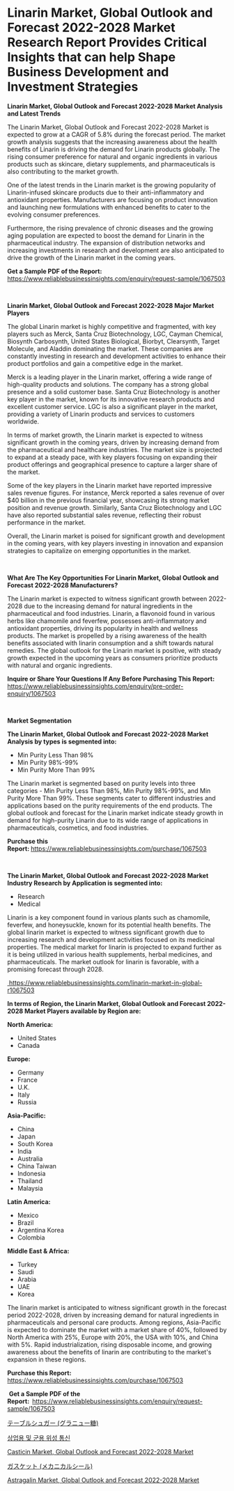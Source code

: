 <p><h1>Linarin Market, Global Outlook and Forecast 2022-2028 Market Research Report Provides Critical Insights that can help Shape Business Development and Investment Strategies</h1></p><p><strong>Linarin Market, Global Outlook and Forecast 2022-2028 Market Analysis and Latest Trends</strong></p>
<p><p>The Linarin Market, Global Outlook and Forecast 2022-2028 Market is expected to grow at a CAGR of 5.8% during the forecast period. The market growth analysis suggests that the increasing awareness about the health benefits of Linarin is driving the demand for Linarin products globally. The rising consumer preference for natural and organic ingredients in various products such as skincare, dietary supplements, and pharmaceuticals is also contributing to the market growth.</p><p>One of the latest trends in the Linarin market is the growing popularity of Linarin-infused skincare products due to their anti-inflammatory and antioxidant properties. Manufacturers are focusing on product innovation and launching new formulations with enhanced benefits to cater to the evolving consumer preferences.</p><p>Furthermore, the rising prevalence of chronic diseases and the growing aging population are expected to boost the demand for Linarin in the pharmaceutical industry. The expansion of distribution networks and increasing investments in research and development are also anticipated to drive the growth of the Linarin market in the coming years.</p></p>
<p><strong>Get a Sample PDF of the Report:&nbsp;</strong> <a href="https://www.reliablebusinessinsights.com/enquiry/request-sample/1067503">https://www.reliablebusinessinsights.com/enquiry/request-sample/1067503</a></p>
<p>&nbsp;</p>
<p><strong>Linarin Market, Global Outlook and Forecast 2022-2028 Major Market Players</strong></p>
<p><p>The global Linarin market is highly competitive and fragmented, with key players such as Merck, Santa Cruz Biotechnology, LGC, Cayman Chemical, Biosynth Carbosynth, United States Biological, Biorbyt, Clearsynth, Target Molecule, and Aladdin dominating the market. These companies are constantly investing in research and development activities to enhance their product portfolios and gain a competitive edge in the market.</p><p>Merck is a leading player in the Linarin market, offering a wide range of high-quality products and solutions. The company has a strong global presence and a solid customer base. Santa Cruz Biotechnology is another key player in the market, known for its innovative research products and excellent customer service. LGC is also a significant player in the market, providing a variety of Linarin products and services to customers worldwide.</p><p>In terms of market growth, the Linarin market is expected to witness significant growth in the coming years, driven by increasing demand from the pharmaceutical and healthcare industries. The market size is projected to expand at a steady pace, with key players focusing on expanding their product offerings and geographical presence to capture a larger share of the market.</p><p>Some of the key players in the Linarin market have reported impressive sales revenue figures. For instance, Merck reported a sales revenue of over $40 billion in the previous financial year, showcasing its strong market position and revenue growth. Similarly, Santa Cruz Biotechnology and LGC have also reported substantial sales revenue, reflecting their robust performance in the market.</p><p>Overall, the Linarin market is poised for significant growth and development in the coming years, with key players investing in innovation and expansion strategies to capitalize on emerging opportunities in the market.</p></p>
<p>&nbsp;</p>
<p><strong>What Are The Key Opportunities For Linarin Market, Global Outlook and Forecast 2022-2028 Manufacturers?</strong></p>
<p><p>The Linarin market is expected to witness significant growth between 2022-2028 due to the increasing demand for natural ingredients in the pharmaceutical and food industries. Linarin, a flavonoid found in various herbs like chamomile and feverfew, possesses anti-inflammatory and antioxidant properties, driving its popularity in health and wellness products. The market is propelled by a rising awareness of the health benefits associated with linarin consumption and a shift towards natural remedies. The global outlook for the Linarin market is positive, with steady growth expected in the upcoming years as consumers prioritize products with natural and organic ingredients.</p></p>
<p><strong>Inquire or Share Your Questions If Any Before Purchasing This Report:</strong> <a href="https://www.reliablebusinessinsights.com/enquiry/pre-order-enquiry/1067503">https://www.reliablebusinessinsights.com/enquiry/pre-order-enquiry/1067503</a></p>
<p>&nbsp;</p>
<p><strong>Market Segmentation</strong></p>
<p><strong>The Linarin Market, Global Outlook and Forecast 2022-2028 Market Analysis by types is segmented into:</strong></p>
<p><ul><li>Min Purity Less Than 98%</li><li>Min Purity 98%-99%</li><li>Min Purity More Than 99%</li></ul></p>
<p><p>The Linarin market is segmented based on purity levels into three categories - Min Purity Less Than 98%, Min Purity 98%-99%, and Min Purity More Than 99%. These segments cater to different industries and applications based on the purity requirements of the end products. The global outlook and forecast for the Linarin market indicate steady growth in demand for high-purity Linarin due to its wide range of applications in pharmaceuticals, cosmetics, and food industries.</p></p>
<p><strong>Purchase this Report:&nbsp;</strong><a href="https://www.reliablebusinessinsights.com/purchase/1067503">https://www.reliablebusinessinsights.com/purchase/1067503</a></p>
<p>&nbsp;</p>
<p><strong>The Linarin Market, Global Outlook and Forecast 2022-2028 Market Industry Research by Application is segmented into:</strong></p>
<p><ul><li>Research</li><li>Medical</li></ul></p>
<p><p>Linarin is a key component found in various plants such as chamomile, feverfew, and honeysuckle, known for its potential health benefits. The global linarin market is expected to witness significant growth due to increasing research and development activities focused on its medicinal properties. The medical market for linarin is projected to expand further as it is being utilized in various health supplements, herbal medicines, and pharmaceuticals. The market outlook for linarin is favorable, with a promising forecast through 2028.</p></p>
<p><a href="https://www.reliablebusinessinsights.com/linarin-market-in-global-r1067503">&nbsp;https://www.reliablebusinessinsights.com/linarin-market-in-global-r1067503</a></p>
<p><strong>In terms of Region, the Linarin Market, Global Outlook and Forecast 2022-2028 Market Players available by Region are:</strong></p>
<p>
    <p> <strong> North America: </strong>
        <ul>
            <li>United States</li>
            <li>Canada</li>
        </ul>
        </p> 
    <p> <strong> Europe: </strong>
        <ul>
            <li>Germany</li>
            <li>France</li>
            <li>U.K.</li>
            <li>Italy</li>
            <li>Russia</li>
        </ul>
        </p> 
    <p> <strong> Asia-Pacific: </strong>
        <ul>
            <li>China</li>
            <li>Japan</li>
            <li>South Korea</li>
            <li>India</li>
            <li>Australia</li>
            <li>China Taiwan</li>
            <li>Indonesia</li>
            <li>Thailand</li>
            <li>Malaysia</li>
        </ul>
        </p> 
    <p> <strong> Latin America: </strong>
        <ul>
            <li>Mexico</li>
            <li>Brazil</li>
            <li>Argentina Korea</li>
            <li>Colombia</li>
        </ul>
        </p> 
    <p> <strong> Middle East & Africa: </strong>
        <ul>
            <li>Turkey</li>
            <li>Saudi</li>
            <li>Arabia</li>
            <li>UAE</li>
            <li>Korea</li>
        </ul>
    </p>
    </p>
<p><p>The linarin market is anticipated to witness significant growth in the forecast period 2022-2028, driven by increasing demand for natural ingredients in pharmaceuticals and personal care products. Among regions, Asia-Pacific is expected to dominate the market with a market share of 40%, followed by North America with 25%, Europe with 20%, the USA with 10%, and China with 5%. Rapid industrialization, rising disposable income, and growing awareness about the benefits of linarin are contributing to the market's expansion in these regions.</p></p>
<p><strong>Purchase this Report: </strong><a href="https://www.reliablebusinessinsights.com/purchase/1067503">https://www.reliablebusinessinsights.com/purchase/1067503</a></p>
<p>&nbsp;<strong>Get a Sample PDF of the Report:&nbsp;&nbsp;</strong><a href="https://www.reliablebusinessinsights.com/enquiry/request-sample/1067503">https://www.reliablebusinessinsights.com/enquiry/request-sample/1067503</a></p>
<p><strong></strong></p>
<p><p><a href="https://github.com/tubbs463/Market-Research-Report-List-1/blob/main/548363086843.md">テーブルシュガー (グラニュー糖)</a></p><p><a href="https://medium.com/@giovanileannon/%EC%83%81%EC%97%85-%EB%B0%8F-%EA%B5%B0%EC%82%AC-%EC%9C%84%EC%84%B1-%ED%86%B5%EC%8B%A0-%EC%8B%9C%EC%9E%A5-%EC%8B%9C%EC%9E%A5-cagr-%EC%8B%9C%EC%9E%A5-%EB%8F%99%ED%96%A5-%EB%B0%8F-%EC%84%B1%EC%9E%A5-%EC%A0%84%EB%9E%B5%EC%97%90-%EB%8C%80%ED%95%9C-%ED%86%B5%EC%B0%B0%EB%A0%A5-dfc233f8c736">상업용 및 군용 위성 통신</a></p><p><a href="https://github.com/maudAbbott7/Market-Research-Report-List-1/blob/main/casticin-market-global-outlook-and-forecast-2022-2028-market.md">Casticin Market, Global Outlook and Forecast 2022-2028 Market</a></p><p><a href="https://github.com/decker5351/Market-Research-Report-List-1/blob/main/174402886842.md">ガスケット (メカニカルシール)</a></p><p><a href="https://github.com/MaraKoelpin2023/Market-Research-Report-List-1/blob/main/astragalin-market-global-outlook-and-forecast-2022-2028-market.md">Astragalin Market, Global Outlook and Forecast 2022-2028 Market</a></p></p>